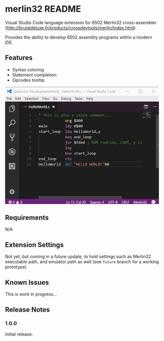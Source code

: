 # merlin32 README

Visual Studio Code language extension for 6502 Merlin32 cross-assembler (http://brutaldeluxe.fr/products/crossdevtools/merlin/index.html).

Provides the ability to develop 6502 assembly programs within a modern IDE.

## Features

* Syntax coloring
* Statement completion
* Opcodes tooltip

![Features](Images/merlin32VSCodeNearest.gif)

## Requirements

N/A

## Extension Settings

Not yet, but coming in a future update, to hold settings such as Merlin32 executable path, and emulator path as well (see `future` branch for a working prototype).

## Known Issues

 This is work in progress...

## Release Notes


### 1.0.0

Initial release.

